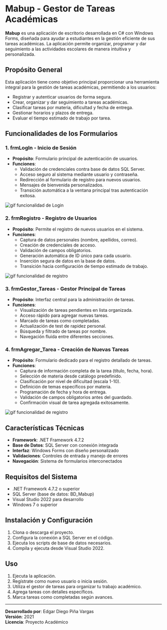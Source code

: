 # Mabup - Gestor de Tareas Académicas

**Mabup** es una aplicación de escritorio desarrollada en C# con Windows Forms, diseñada para ayudar a estudiantes en la gestión eficiente de sus tareas académicas. La aplicación permite organizar, programar y dar seguimiento a las actividades escolares de manera intuitiva y personalizada.

## Propósito General

Esta aplicación tiene como objetivo principal proporcionar una herramienta integral para la gestión de tareas académicas, permitiendo a los usuarios:

- Registrar y autenticar usuarios de forma segura.
- Crear, organizar y dar seguimiento a tareas académicas.
- Clasificar tareas por materia, dificultad y fecha de entrega.
- Gestionar horarios y plazos de entrega.
- Evaluar el tiempo estimado de trabajo por tarea.

## Funcionalidades de los Formularios

### 1. **frmLogIn** - Inicio de Sesión
- **Propósito**: Formulario principal de autenticación de usuarios.
- **Funciones**:
    - Validación de credenciales contra base de datos SQL Server.
    - Acceso seguro al sistema mediante usuario y contraseña.
    - Redirección al formulario de registro para nuevos usuarios.
    - Mensajes de bienvenida personalizados.
    - Transición automática a la ventana principal tras autenticación exitosa.

![gif funcionalidad de Login](https://drive.google.com/file/d/1dQJWpk4eYgo38vF6WCoHB6_gWHUY4hAT/view?usp=sharing)

### 2. **frmRegistro** - Registro de Usuarios
- **Propósito**: Permite el registro de nuevos usuarios en el sistema.
- **Funciones**:
    - Captura de datos personales (nombre, apellidos, correo).
    - Creación de credenciales de acceso.
    - Validación de campos obligatorios.
    - Generación automática de ID único para cada usuario.
    - Inserción segura de datos en la base de datos.
    - Transición hacia configuración de tiempo estimado de trabajo.
      
![gif funcionalidad de registro](./assets/login.gif)

### 3. **frmGestor_Tareas** - Gestor Principal de Tareas
- **Propósito**: Interfaz central para la administración de tareas.
- **Funciones**:
    - Visualización de tareas pendientes en lista organizada.
    - Acceso rápido para agregar nuevas tareas.
    - Marcado de tareas como completadas.
    - Actualización de test de rapidez personal.
    - Búsqueda y filtrado de tareas por nombre.
    - Navegación fluida entre diferentes secciones.

### 4. **frmAgregar_Tarea** - Creación de Nuevas Tareas
- **Propósito**: Formulario dedicado para el registro detallado de tareas.
- **Funciones**:
    - Captura de información completa de la tarea (título, fecha, hora).
    - Selección de materia desde catálogo predefinido.
    - Clasificación por nivel de dificultad (escala 1-10).
    - Definición de temas específicos por materia.
    - Programación de fecha y hora de entrega.
    - Validación de campos obligatorios antes del guardado.
    - Confirmación visual de tarea agregada exitosamente.
 
![gif funcionalidad de registro](./assets/login.gif)


## Características Técnicas

- **Framework**: .NET Framework 4.7.2
- **Base de Datos**: SQL Server con conexión integrada
- **Interfaz**: Windows Forms con diseño personalizado
- **Validaciones**: Controles de entrada y manejo de errores
- **Navegación**: Sistema de formularios interconectados

## Requisitos del Sistema

- .NET Framework 4.7.2 o superior
- SQL Server (base de datos: BD_Mabup)
- Visual Studio 2022 para desarrollo
- Windows 7 o superior

## Instalación y Configuración

1.  Clona o descarga el proyecto.
2.  Configura la conexión a SQL Server en el código.
3.  Ejecuta los scripts de base de datos necesarios.
4.  Compila y ejecuta desde Visual Studio 2022.

## Uso

1.  Ejecuta la aplicación.
2.  Regístrate como nuevo usuario o inicia sesión.
3.  Utiliza el gestor de tareas para organizar tu trabajo académico.
4.  Agrega tareas con detalles específicos.
5.  Marca tareas como completadas según avances.

---

**Desarrollado por**: Edgar Diego Piña Vargas  
**Versión**: 2021  
**Licencia**: Proyecto Académico
